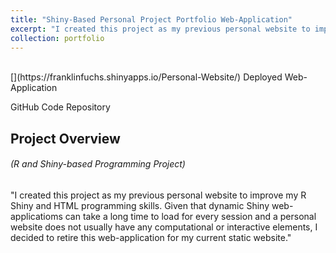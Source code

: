 ```yaml
---
title: "Shiny-Based Personal Project Portfolio Web-Application"
excerpt: "I created this project as my previous personal website to improve my R Shiny and HTML programming skills. Given that Shiny applications are more dynamic and are adapted to visualizing and making statistical analyses more interactive, I decided to retire this web-application for my current faster-loading static website."
collection: portfolio
---
```

<br />
[<i class="fa fa-fw fa-link" aria-hidden="true"></i>](https://franklinfuchs.shinyapps.io/Personal-Website/) Deployed Web-Application

[<i class="fa fa-fw fa-code" aria-hidden="true"></i>](https://github.com/fuchsfranklin/Personal-Website) GitHub Code Repository

## Project Overview

###### _(R and Shiny-based Programming Project)_

"I created this project as my previous personal website to improve my R Shiny and HTML programming skills. Given that dynamic Shiny web-applicatioms can take a long time to load for every session and a personal website does not usually have any computational or interactive elements, I decided to retire this web-application for my current static website."


